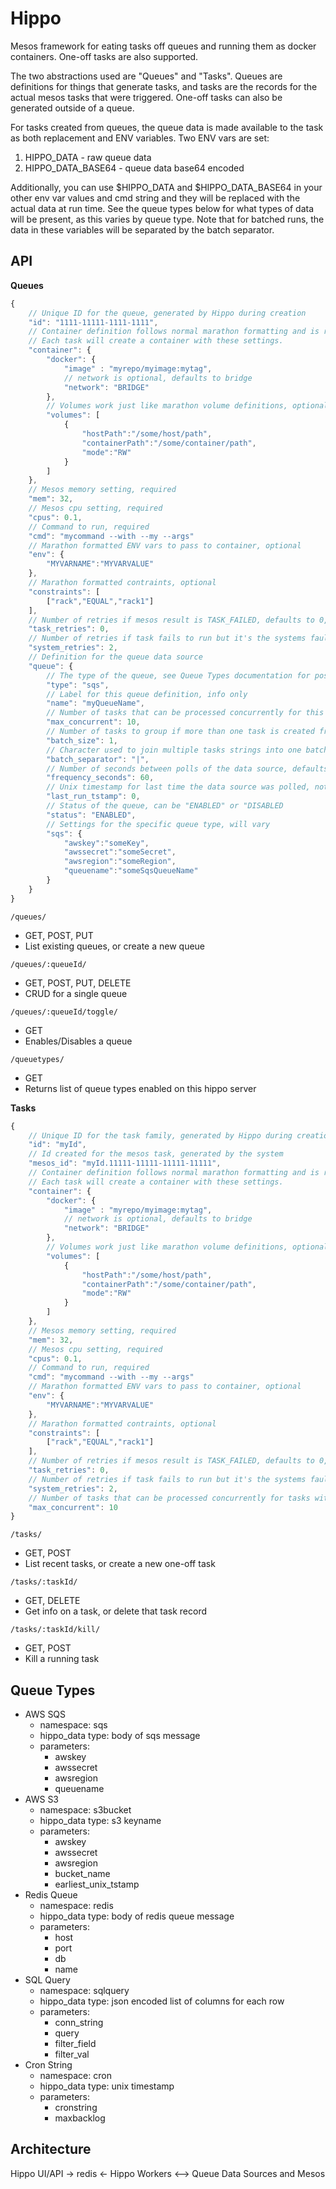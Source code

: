 # Hippo
Mesos framework for eating tasks off queues and running them as docker containers.  One-off tasks are also supported.

The two abstractions used are "Queues" and "Tasks".  Queues are definitions for things that generate tasks, and tasks are
the records for the actual mesos tasks that were triggered.  One-off tasks can also be generated outside of a queue.

For tasks created from queues, the queue data is made available to the task as both replacement and ENV variables.  Two
ENV vars are set:
1.  HIPPO_DATA - raw queue data
2.  HIPPO_DATA_BASE64 - queue data base64 encoded

Additionally, you can use $HIPPO_DATA and $HIPPO_DATA_BASE64 in your other env var values and cmd string and they will be
replaced with the actual data at run time. See the queue types below for what types of data will be present, as this varies
by queue type.  Note that for batched runs, the data in these variables will be separated by the batch separator.


## API

**Queues**

```javascript
{
    // Unique ID for the queue, generated by Hippo during creation
    "id": "1111-11111-1111-1111",
    // Container definition follows normal marathon formatting and is required.
    // Each task will create a container with these settings.
    "container": {
        "docker": {
            "image" : "myrepo/myimage:mytag",
            // network is optional, defaults to bridge
            "network": "BRIDGE"
        },
        // Volumes work just like marathon volume definitions, optional
        "volumes": [
            {
                "hostPath":"/some/host/path",
                "containerPath":"/some/container/path",
                "mode":"RW"
            }
        ]
    },
    // Mesos memory setting, required
    "mem": 32,
    // Mesos cpu setting, required
    "cpus": 0.1,
    // Command to run, required
    "cmd": "mycommand --with --my --args"
    // Marathon formatted ENV vars to pass to container, optional
    "env": {
        "MYVARNAME":"MYVARVALUE"
    },
    // Marathon formatted contraints, optional
    "constraints": [
        ["rack","EQUAL","rack1"]
    ],
    // Number of retries if mesos result is TASK_FAILED, defaults to 0, optional
    "task_retries": 0,
    // Number of retries if task fails to run but it's the systems fault, defaults to 2, optional
    "system_retries": 2,
    // Definition for the queue data source
    "queue": {
        // The type of the queue, see Queue Types documentation for possibilites
        "type": "sqs",
        // Label for this queue definition, info only
        "name": "myQueueName",
        // Number of tasks that can be processed concurrently for this queue, defaults to 10000, optional
        "max_concurrent": 10,
        // Number of tasks to group if more than one task is created from the data source at once, defaults to 1
        "batch_size": 1,
        // Character used to join multiple tasks strings into one batch string
        "batch_separator": "|",
        // Number of seconds between polls of the data source, defaults to 60
        "frequency_seconds": 60,
        // Unix timestamp for last time the data source was polled, not needed on creation
        "last_run_tstamp": 0,
        // Status of the queue, can be "ENABLED" or "DISABLED
        "status": "ENABLED",
        // Settings for the specific queue type, will vary
        "sqs": {
            "awskey":"someKey",
            "awssecret":"someSecret",
            "awsregion":"someRegion",
            "queuename":"someSqsQueueName"
        }
    }
}
```

`/queues/`

- GET, POST, PUT
- List existing queues, or create a new queue

`/queues/:queueId/`

- GET, POST, PUT, DELETE
- CRUD for a single queue

`/queues/:queueId/toggle/`

- GET
- Enables/Disables a queue


`/queuetypes/`

- GET
- Returns list of queue types enabled on this hippo server

**Tasks**

```javascript
{
    // Unique ID for the task family, generated by Hippo during creation if not provided
    "id": "myId",
    // Id created for the mesos task, generated by the system
    "mesos_id": "myId.11111-11111-11111-11111",
    // Container definition follows normal marathon formatting and is required.
    // Each task will create a container with these settings.
    "container": {
        "docker": {
            "image" : "myrepo/myimage:mytag",
            // network is optional, defaults to bridge
            "network": "BRIDGE"
        },
        // Volumes work just like marathon volume definitions, optional
        "volumes": [
            {
                "hostPath":"/some/host/path",
                "containerPath":"/some/container/path",
                "mode":"RW"
            }
        ]
    },
    // Mesos memory setting, required
    "mem": 32,
    // Mesos cpu setting, required
    "cpus": 0.1,
    // Command to run, required
    "cmd": "mycommand --with --my --args"
    // Marathon formatted ENV vars to pass to container, optional
    "env": {
        "MYVARNAME":"MYVARVALUE"
    },
    // Marathon formatted contraints, optional
    "constraints": [
        ["rack","EQUAL","rack1"]
    ],
    // Number of retries if mesos result is TASK_FAILED, defaults to 0, optional
    "task_retries": 0,
    // Number of retries if task fails to run but it's the systems fault, defaults to 2, optional
    "system_retries": 2,
    // Number of tasks that can be processed concurrently for tasks with the same ID, defaults to 10, optional
    "max_concurrent": 10
}
```

`/tasks/`

- GET, POST
- List recent tasks, or create a new one-off task

`/tasks/:taskId/`

- GET, DELETE
- Get info on a task, or delete that task record

`/tasks/:taskId/kill/`

- GET, POST
- Kill a running task


## Queue Types

- AWS SQS
  - namespace: sqs
  - hippo_data type: body of sqs message
  - parameters:
    - awskey
    - awssecret
    - awsregion
    - queuename
- AWS S3
  - namespace: s3bucket
  - hippo_data type: s3 keyname
  - parameters:
    - awskey
    - awssecret
    - awsregion
    - bucket_name
    - earliest_unix_tstamp
- Redis Queue
  - namespace: redis
  - hippo_data type: body of redis queue message
  - parameters:
    - host
    - port
    - db
    - name
- SQL Query
  - namespace: sqlquery
  - hippo_data type: json encoded list of columns for each row
  - parameters:
    - conn_string
    - query
    - filter_field
    - filter_val
- Cron String
  - namespace: cron
  - hippo_data type: unix timestamp
  - parameters:
    - cronstring
    - maxbacklog

## Architecture

Hippo UI/API -> redis <- Hippo Workers <--> Queue Data Sources and Mesos
